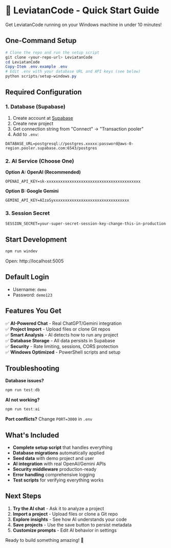 # 🚀 LeviatanCode - Quick Start Guide

Get LeviatanCode running on your Windows machine in under 10 minutes!

## One-Command Setup

```powershell
# Clone the repo and run the setup script
git clone <your-repo-url> LeviatanCode
cd LeviatanCode
Copy-Item .env.example .env
# Edit .env with your database URL and API keys (see below)
python scripts/setup-windows.py
```

## Required Configuration

### 1. Database (Supabase)
1. Create account at [Supabase](https://supabase.com)
2. Create new project
3. Get connection string from "Connect" → "Transaction pooler"
4. Add to `.env`:
```env
DATABASE_URL=postgresql://postgres.xxxxx:password@aws-0-region.pooler.supabase.com:6543/postgres
```

### 2. AI Service (Choose One)

**Option A: OpenAI (Recommended)**
```env
OPENAI_API_KEY=sk-xxxxxxxxxxxxxxxxxxxxxxxxxxxxxxxxxxxxxxxxx
```

**Option B: Google Gemini**
```env  
GEMINI_API_KEY=AIzaSyxxxxxxxxxxxxxxxxxxxxxxxxxxxxxxxxx
```

### 3. Session Secret
```env
SESSION_SECRET=your-super-secret-session-key-change-this-in-production
```

## Start Development

```powershell
npm run windev
```

Open: http://localhost:5005

## Default Login
- Username: `demo`
- Password: `demo123`

## Features You Get

✅ **AI-Powered Chat** - Real ChatGPT/Gemini integration  
✅ **Project Import** - Upload files or clone Git repos  
✅ **Smart Analysis** - AI detects how to run any project  
✅ **Database Storage** - All data persists in Supabase  
✅ **Security** - Rate limiting, sessions, CORS protection  
✅ **Windows Optimized** - PowerShell scripts and setup  

## Troubleshooting

**Database issues?**
```powershell
npm run test:db
```

**AI not working?**
```powershell
npm run test:ai
```

**Port conflicts?**
Change `PORT=3000` in `.env`

## What's Included

- **Complete setup script** that handles everything
- **Database migrations** automatically applied
- **Seed data** with demo project and user
- **AI integration** with real OpenAI/Gemini APIs
- **Security middleware** production-ready
- **Error handling** comprehensive logging
- **Test scripts** for verifying everything works

## Next Steps

1. **Try the AI chat** - Ask it to analyze a project
2. **Import a project** - Upload files or clone a Git repo  
3. **Explore insights** - See how AI understands your code
4. **Save projects** - Use the save button to persist metadata
5. **Customize prompts** - Edit AI behavior in settings

Ready to build something amazing! 🎉